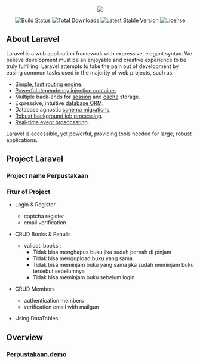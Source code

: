 <p align="center"><img src="https://laravel.com/assets/img/components/logo-laravel.svg"></p>

<p align="center">
<a href="https://travis-ci.org/laravel/framework"><img src="https://travis-ci.org/laravel/framework.svg" alt="Build Status"></a>
<a href="https://packagist.org/packages/laravel/framework"><img src="https://poser.pugx.org/laravel/framework/d/total.svg" alt="Total Downloads"></a>
<a href="https://packagist.org/packages/laravel/framework"><img src="https://poser.pugx.org/laravel/framework/v/stable.svg" alt="Latest Stable Version"></a>
<a href="https://packagist.org/packages/laravel/framework"><img src="https://poser.pugx.org/laravel/framework/license.svg" alt="License"></a>
</p>

## About Laravel

Laravel is a web application framework with expressive, elegant syntax. We believe development must be an enjoyable and creative experience to be truly fulfilling. Laravel attempts to take the pain out of development by easing common tasks used in the majority of web projects, such as:

- [Simple, fast routing engine](https://laravel.com/docs/routing).
- [Powerful dependency injection container](https://laravel.com/docs/container).
- Multiple back-ends for [session](https://laravel.com/docs/session) and [cache](https://laravel.com/docs/cache) storage.
- Expressive, intuitive [database ORM](https://laravel.com/docs/eloquent).
- Database agnostic [schema migrations](https://laravel.com/docs/migrations).
- [Robust background job processing](https://laravel.com/docs/queues).
- [Real-time event broadcasting](https://laravel.com/docs/broadcasting).

Laravel is accessible, yet powerful, providing tools needed for large, robust applications.

## Project Laravel 
### Project name **Perpustakaan**
### Fitur of Project 
 - Login & Register
    - captcha register
    - email verification 
 - CRUD Books & Penulis
    - validati books : 
        - Tidak bisa menghapus buku jika sudah pernah di pinjam
        - Tidak bisa mengupload buku yang sama 
        - Tidak bisa meminjam buku yang sama jika sudah meminjam buku tersebut sebelumnya
        - Tidak bisa meminjam buku sebelum login
    
 - CRUD Members
    - authentication members
    - verification email with mailgun
- Using DataTables

## Overview
### <a href="http://protected-castle-65319.herokuapp.com/" target="_blank"> Perpustakaan.demo</a>



